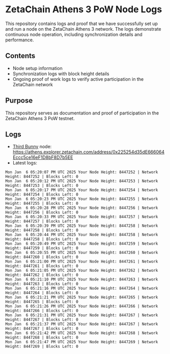 # ZetaChain Athens 3 PoW Node Logs
This repository contains logs and proof that we have successfully set up and run a node on the ZetaChain Athens 3 network. The logs demonstrate continuous node operation, including synchronization details and performance.

## Contents
- Node setup information
- Synchronization logs with block height details
- Ongoing proof of work logs to verify active participation in the ZetaChain network

## Purpose
This repository serves as documentation and proof of participation in the ZetaChain Athens 3 PoW testnet.

## Logs

- [Third Bunny](https://thirdbunny.xyz/) node: https://athens.explorer.zetachain.com/address/0x225254d35dE666064Eccc5ce16eF1D8bF8D7b5EE
- Latest logs:
```
Mon Jan  6 05:20:07 PM UTC 2025 Your Node Height: 8447252 | Network Height: 8447252 | Blocks Left: 0
Mon Jan  6 05:20:12 PM UTC 2025 Your Node Height: 8447253 | Network Height: 8447253 | Blocks Left: 0
Mon Jan  6 05:20:17 PM UTC 2025 Your Node Height: 8447254 | Network Height: 8447254 | Blocks Left: 0
Mon Jan  6 05:20:23 PM UTC 2025 Your Node Height: 8447255 | Network Height: 8447255 | Blocks Left: 0
Mon Jan  6 05:20:28 PM UTC 2025 Your Node Height: 8447256 | Network Height: 8447256 | Blocks Left: 0
Mon Jan  6 05:20:33 PM UTC 2025 Your Node Height: 8447257 | Network Height: 8447257 | Blocks Left: 0
Mon Jan  6 05:20:39 PM UTC 2025 Your Node Height: 8447258 | Network Height: 8447258 | Blocks Left: 0
Mon Jan  6 05:20:44 PM UTC 2025 Your Node Height: 8447258 | Network Height: 8447258 | Blocks Left: 0
Mon Jan  6 05:20:49 PM UTC 2025 Your Node Height: 8447259 | Network Height: 8447259 | Blocks Left: 0
Mon Jan  6 05:20:55 PM UTC 2025 Your Node Height: 8447260 | Network Height: 8447260 | Blocks Left: 0
Mon Jan  6 05:21:00 PM UTC 2025 Your Node Height: 8447261 | Network Height: 8447261 | Blocks Left: 0
Mon Jan  6 05:21:05 PM UTC 2025 Your Node Height: 8447262 | Network Height: 8447262 | Blocks Left: 0
Mon Jan  6 05:21:10 PM UTC 2025 Your Node Height: 8447263 | Network Height: 8447263 | Blocks Left: 0
Mon Jan  6 05:21:16 PM UTC 2025 Your Node Height: 8447264 | Network Height: 8447264 | Blocks Left: 0
Mon Jan  6 05:21:21 PM UTC 2025 Your Node Height: 8447265 | Network Height: 8447265 | Blocks Left: 0
Mon Jan  6 05:21:26 PM UTC 2025 Your Node Height: 8447266 | Network Height: 8447266 | Blocks Left: 0
Mon Jan  6 05:21:31 PM UTC 2025 Your Node Height: 8447267 | Network Height: 8447267 | Blocks Left: 0
Mon Jan  6 05:21:37 PM UTC 2025 Your Node Height: 8447267 | Network Height: 8447267 | Blocks Left: 0
Mon Jan  6 05:21:42 PM UTC 2025 Your Node Height: 8447268 | Network Height: 8447268 | Blocks Left: 0
Mon Jan  6 05:21:47 PM UTC 2025 Your Node Height: 8447269 | Network Height: 8447269 | Blocks Left: 0
```
